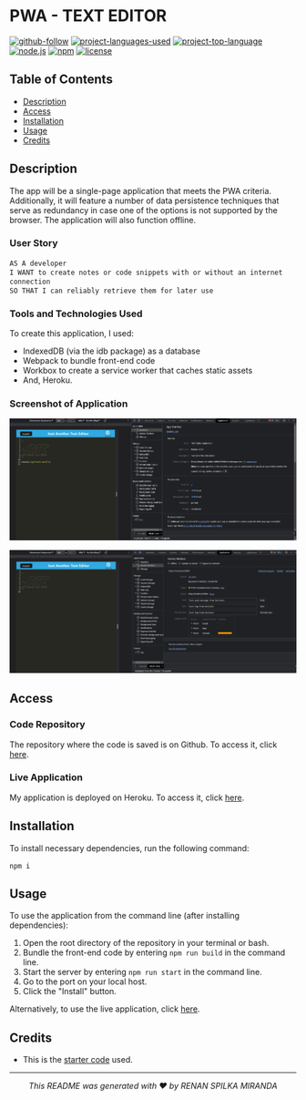 # PWA - TEXT EDITOR

[![github-follow](https://img.shields.io/github/followers/israel2800?label=Follow&logoColor=blue&style=social)](https://github.com/renansm93)
[![project-languages-used](https://img.shields.io/github/languages/count/israel2800/team-profile-generator-challenge?color=important)](https://github.com/israel2800/NoSQL-Social-Network-API)
[![project-top-language](https://img.shields.io/github/languages/top/israel2800/NoSQL-Social-Network-API?color=orange)](https://github.com/israel2800/NoSQL-Social-Network-API)
[![node.js](https://img.shields.io/node/v/c?color=orange)](https://nodejs.org/en/)
[![npm](https://img.shields.io/npm/v/npm?color=orange&logo=npm)](https://www.npmjs.com/package/inquirer)
[![license](https://img.shields.io/badge/License-MIT-brightgreen.svg)](https://choosealicense.com/licenses/mit/)



## Table of Contents

* [Description](#description)
* [Access](#access)
* [Installation](#installation)
* [Usage](#usage)
* [Credits](#credits)

## Description

The app will be a single-page application that meets the PWA criteria. Additionally, it will feature a number of data persistence techniques that serve as redundancy in case one of the options is not supported by the browser. The application will also function offline. 

### User Story

```
AS A developer
I WANT to create notes or code snippets with or without an internet connection
SO THAT I can reliably retrieve them for later use
```

### Tools and Technologies Used

To create this application, I used:
- IndexedDB (via the idb package) as a database
- Webpack to bundle front-end code
- Workbox to create a service worker that caches static assets
- And, Heroku.

### Screenshot of Application

![screenshot-of-application](./assets/images/screenshot-of-application.png)

![Service-worker](./assets/images/Service-worker.png)

## Access

### Code Repository

The repository where the code is saved is on Github. To access it, click [here](https://github.com/renansm93/PWA_Text-Editor).

### Live Application

My application is deployed on Heroku. To access it, click [here](https://renan-text-editor-6dfeb8705062.herokuapp.com/).

## Installation

To install necessary dependencies, run the following command:

```
npm i
```

## Usage

To use the application from the command line (after installing dependencies):
1. Open the root directory of the repository in your terminal or bash.
2. Bundle the front-end code by entering ```npm run build``` in the command line.
3. Start the server by entering ```npm run start``` in the command line.
4. Go to the port on your local host.
5. Click the "Install" button.

Alternatively, to use the live application, click [here](https://renan-text-editor-6dfeb8705062.herokuapp.com/).

## Credits

- This is the [starter code](https://github.com/coding-boot-camp/cautious-meme) used.

<hr>
<p align='center'><i>
This README was generated with ❤️ by RENAN SPILKA MIRANDA
</i></p>
